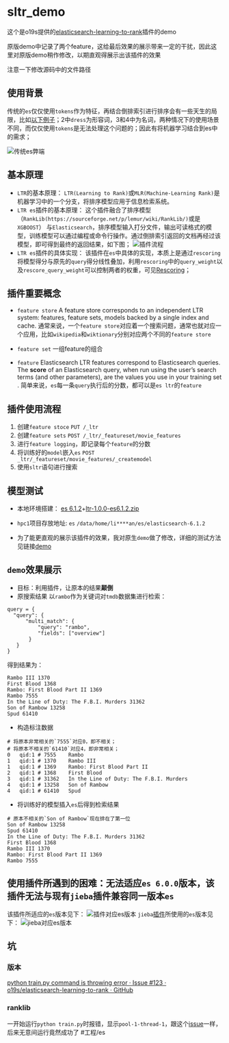 # sltr_demo
这个是o19s提供的[elasticsearch-learning-to-rank](https://github.com/o19s/elasticsearch-learning-to-rank)插件的demo

原版demo中记录了两个feature，这给最后效果的展示带来一定的干扰，因此这里对原版demo稍作修改，以期直观得展示出该插件的效果

注意一下修改源码中的文件路径

## 使用背景
传统的`es`仅仅使用`tokens`作为特征，再结合倒排索引进行排序会有一些天生的局限，比如[以下例子](https://opensourceconnections.com/blog/2017/02/24/what-is-learning-to-rank/)；2中`dress`为形容词，3和4中为名词，两种情况下的使用场景不同，而仅仅使用`tokens`是无法处理这个问题的；因此有将机器学习结合到es中的需求；

![传统es弊端](img/传统es弊端.png)

## 基本原理
* `LTR`的基本原理：
 `LTR(Learning to Rank)`或`MLR(Machine-Learning Rank)`是机器学习中的一个分支，将排序模型应用于信息检索系统。
* `LTR es`插件的基本原理：
这个插件融合了排序模型（`RankLib(https://sourceforge.net/p/lemur/wiki/RankLib/)`或是`XGBOOST`） 与`Elasticsearch`，排序模型输入打分文件，输出可读格式的模型，训练模型可以通过编程或命令行操作。通过倒排索引返回的文档再经过该模型，即可得到最终的返回结果，如下图；
![插件流程](img/插件流程.png)
*  `LTR es`插件的具体实现：
该插件在`es`中具体的实现，本质上是通过`rescoring`将模型得分与原先的`query`得分线性叠加，利用`rescoring`中的`query_weight`以及`rescore_query_weight`可以控制两者的权重，可见[Rescoring](https://www.elastic.co/guide/en/elasticsearch/reference/current/search-request-rescore.html)；

## 插件重要概念
* `feature store`
A feature store corresponds to an independent LTR system: features, feature sets, models backed by a single index and cache. 
通常来说，一个`feature store`对应着一个搜索问题，通常也就对应一个应用，比如`wikipedia`和`wiktionary`分别对应两个不同的`feature store`

* `feature set`
一组feature的组合

* `feature`
Elasticsearch LTR features correspond to Elasticsearch queries. The **score** of an Elasticsearch query, when run using the user’s search terms (and other parameters), are the values you use in your training set . 简单来说，`es`每一条`query`执行后的分数，都可以是`es ltr`的`feature`

## 插件使用流程
1. 创建`feature stoce` `PUT /_ltr`
2. 创建`feature sets` `POST /_ltr/_featureset/movie_features`
3. 进行`feature logging`，即记录每个`feature`的分数
4. 将训练好的`model`嵌入`es` `POST _ltr/_featureset/movie_features/_createmodel`
5. 使用`sltr`语句进行搜索

## 模型测试
* 本地环境搭建：
[es 6.1.2](https://www.elastic.co/downloads/past-releases)+[ltr-1.0.0-es6.1.2.zip](http://es-learn-to-rank.labs.o19s.com/)

* `hpc1`项目存放地址:
`es` `/data/home/li****an/es/elasticsearch-6.1.2`

* 为了能更直观的展示该插件的效果，我对原生`demo`做了修改，详细的测试方法见链接[demo](https://github.com/o19s/elasticsearch-learning-to-rank/tree/master/demo)

## `demo`效果展示
* 目标：利用插件，让原本的结果**颠倒**
* 原搜索结果
以`rambo`作为关键词对`tmdb`数据集进行检索：
```
query = {
  "query": {
      "multi_match": {
          "query": "rambo",
          "fields": ["overview"]
       }
   }
}
```
得到结果为：
```
Rambo III 1370
First Blood 1368
Rambo: First Blood Part II 1369
Rambo 7555
In the Line of Duty: The F.B.I. Murders 31362
Son of Rambow 13258
Spud 61410
```
* 构造标注数据
```
# 将原本非常相关的`7555`对应0，即不相关；
# 将原本不相关的`61410`对应4，即非常相关；
0	qid:1 #	7555	Rambo
1	qid:1 #	1370	Rambo III
1	qid:1 #	1369	Rambo: First Blood Part II
2	qid:1 #	1368	First Blood
3	qid:1 #	31362	In the Line of Duty: The F.B.I. Murders
4	qid:1 #	13258	Son of Rambow
4	qid:1 #	61410	Spud
```
* 将训练好的模型插入`es`后得到检索结果
```
# 原本不相关的`Son of Rambow`现在排在了第一位
Son of Rambow 13258
Spud 61410
In the Line of Duty: The F.B.I. Murders 31362
First Blood 1368
Rambo III 1370
Rambo: First Blood Part II 1369
Rambo 7555
```

## 使用插件所遇到的困难：无法适应`es 6.0.0`版本，该插件无法与现有`jieba`插件兼容同一版本`es`
该插件所适应的`es`版本见下：
![插件对应es版本](img/插件对应es版本.png)
`jieba`[插件](https://github.com/sing1ee/elasticsearch-jieba-plugin)所使用的`es`版本见下：
![jieba对应es版本](img/jieba对应es版本.png)

## 坑
### 版本
[python train.py command is throwing error · Issue #123 · o19s/elasticsearch-learning-to-rank · GitHub](https://github.com/o19s/elasticsearch-learning-to-rank/issues/123)

### ranklib
一开始运行`python train.py`时报错，显示`pool-1-thread-1`，跟这个[issue](https://github.com/o19s/elasticsearch-learning-to-rank/issues/166)一样，后来无意间运行竟然成功了
#工程/es
